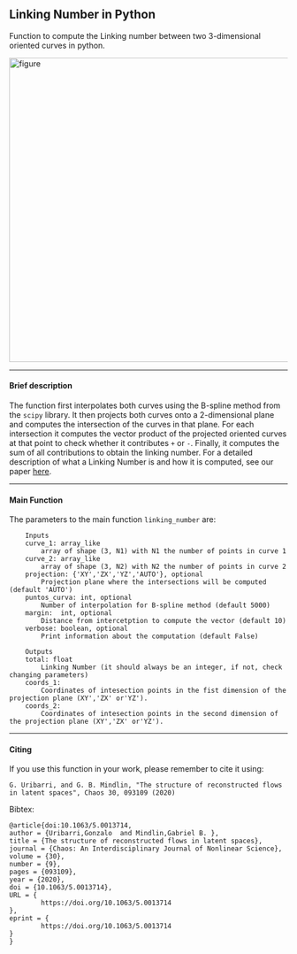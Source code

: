 ## **Linking Number in Python**

Function to compute the Linking number between two 3-dimensional oriented curves in python.

<img src="https://github.com/gon-uri/linking_number/blob/master/fig.PNG" alt="figure" width="550">

---
#### **Brief description**
The function first interpolates both curves using the B-spline method from the `scipy` library. It then projects both curves onto a 2-dimensional plane and computes the intersection of the curves in that plane. For each intersection it computes the vector product of the projected oriented curves at that point to check whether it contributes `+` or `-`. Finally, it computes the sum of all contributions to obtain the linking number.
For a detailed description of what a Linking Number is and how it is computed, see our paper [here](https://aip.scitation.org/doi/10.1063/5.0013714).

---
#### **Main Function**

The parameters to the main function `linking_number` are:

```
    Inputs
    curve_1: array_like
        array of shape (3, N1) with N1 the number of points in curve 1
    curve_2: array_like
        array of shape (3, N2) with N2 the number of points in curve 2
    projection: {'XY','ZX','YZ','AUTO'}, optional
        Projection plane where the intersections will be computed (default 'AUTO')
    puntos_curva: int, optional
        Number of interpolation for B-spline method (default 5000)
    margin:  int, optional
        Distance from intercetption to compute the vector (default 10)
    verbose: boolean, optional
        Print information about the computation (default False)

    Outputs
    total: float
        Linking Number (it should always be an integer, if not, check changing parameters)
    coords_1: 
        Coordinates of intesection points in the fist dimension of the projection plane (XY','ZX' or'YZ').
    coords_2: 
        Coordinates of intesection points in the second dimension of the projection plane (XY','ZX' or'YZ').
```
---
#### **Citing**
If you use this function in your work, please remember to cite it using:

```
G. Uribarri, and G. B. Mindlin, "The structure of reconstructed flows in latent spaces", Chaos 30, 093109 (2020)

```
Bibtex:
```
@article{doi:10.1063/5.0013714,
author = {Uribarri,Gonzalo  and Mindlin,Gabriel B. },
title = {The structure of reconstructed flows in latent spaces},
journal = {Chaos: An Interdisciplinary Journal of Nonlinear Science},
volume = {30},
number = {9},
pages = {093109},
year = {2020},
doi = {10.1063/5.0013714},
URL = { 
        https://doi.org/10.1063/5.0013714
},
eprint = { 
        https://doi.org/10.1063/5.0013714  
}
}
```

